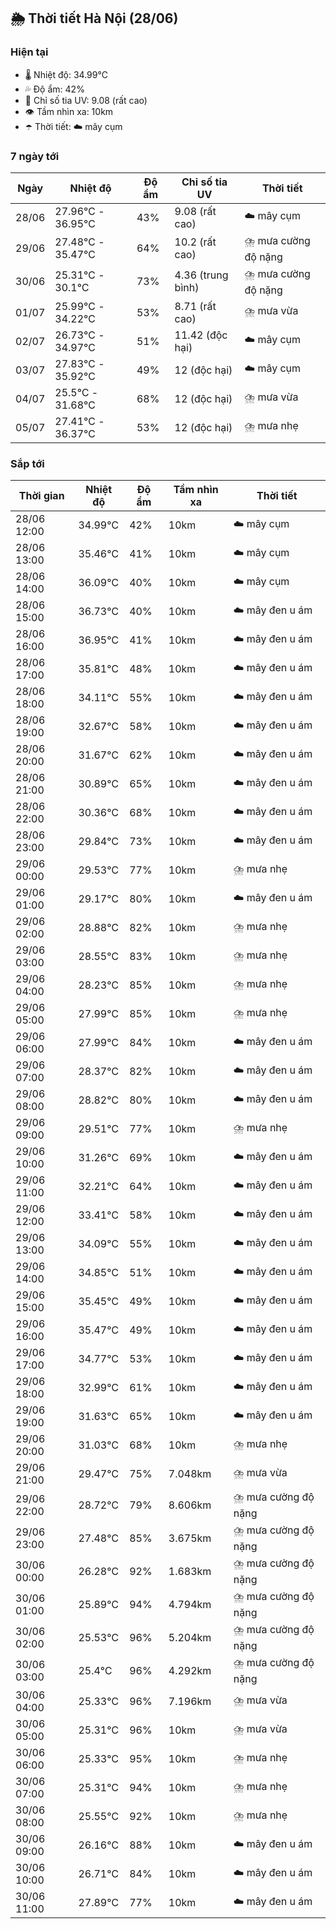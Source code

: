 ## 🌦️ Thời tiết Hà Nội (28/06)

### Hiện tại

- 🌡️ Nhiệt độ: 34.99℃
- 💦 Độ ẩm: 42%
- 🌟 Chỉ số tia UV: 9.08 (rất cao)
- 👁️ Tầm nhìn xa: 10km
- ☂️ Thời tiết: ☁️ mây cụm

### 7 ngày tới

| Ngày | Nhiệt độ | Độ ẩm | Chỉ số tia UV | Thời tiết |
| --- | --- | --- | --- | --- |
| 28/06 | 27.96℃ - 36.95℃ | 43% | 9.08 (rất cao) | ☁️ mây cụm |
| 29/06 | 27.48℃ - 35.47℃ | 64% | 10.2 (rất cao) | ⛈️ mưa cường độ nặng |
| 30/06 | 25.31℃ - 30.1℃ | 73% | 4.36 (trung bình) | ⛈️ mưa cường độ nặng |
| 01/07 | 25.99℃ - 34.22℃ | 53% | 8.71 (rất cao) | ⛈️ mưa vừa |
| 02/07 | 26.73℃ - 34.97℃ | 51% | 11.42 (độc hại) | ☁️ mây cụm |
| 03/07 | 27.83℃ - 35.92℃ | 49% | 12 (độc hại) | ☁️ mây cụm |
| 04/07 | 25.5℃ - 31.68℃ | 68% | 12 (độc hại) | ⛈️ mưa vừa |
| 05/07 | 27.41℃ - 36.37℃ | 53% | 12 (độc hại) | ⛈️ mưa nhẹ |

### Sắp tới

| Thời gian | Nhiệt độ | Độ ẩm | Tầm nhìn xa | Thời tiết |
| --- | --- | --- | --- | --- |
| 28/06 12:00 | 34.99℃ | 42% | 10km | ☁️ mây cụm |
| 28/06 13:00 | 35.46℃ | 41% | 10km | ☁️ mây cụm |
| 28/06 14:00 | 36.09℃ | 40% | 10km | ☁️ mây cụm |
| 28/06 15:00 | 36.73℃ | 40% | 10km | ☁️ mây đen u ám |
| 28/06 16:00 | 36.95℃ | 41% | 10km | ☁️ mây đen u ám |
| 28/06 17:00 | 35.81℃ | 48% | 10km | ☁️ mây đen u ám |
| 28/06 18:00 | 34.11℃ | 55% | 10km | ☁️ mây đen u ám |
| 28/06 19:00 | 32.67℃ | 58% | 10km | ☁️ mây đen u ám |
| 28/06 20:00 | 31.67℃ | 62% | 10km | ☁️ mây đen u ám |
| 28/06 21:00 | 30.89℃ | 65% | 10km | ☁️ mây đen u ám |
| 28/06 22:00 | 30.36℃ | 68% | 10km | ☁️ mây đen u ám |
| 28/06 23:00 | 29.84℃ | 73% | 10km | ☁️ mây đen u ám |
| 29/06 00:00 | 29.53℃ | 77% | 10km | ⛈️ mưa nhẹ |
| 29/06 01:00 | 29.17℃ | 80% | 10km | ☁️ mây đen u ám |
| 29/06 02:00 | 28.88℃ | 82% | 10km | ⛈️ mưa nhẹ |
| 29/06 03:00 | 28.55℃ | 83% | 10km | ⛈️ mưa nhẹ |
| 29/06 04:00 | 28.23℃ | 85% | 10km | ⛈️ mưa nhẹ |
| 29/06 05:00 | 27.99℃ | 85% | 10km | ⛈️ mưa nhẹ |
| 29/06 06:00 | 27.99℃ | 84% | 10km | ☁️ mây đen u ám |
| 29/06 07:00 | 28.37℃ | 82% | 10km | ☁️ mây đen u ám |
| 29/06 08:00 | 28.82℃ | 80% | 10km | ☁️ mây đen u ám |
| 29/06 09:00 | 29.51℃ | 77% | 10km | ⛈️ mưa nhẹ |
| 29/06 10:00 | 31.26℃ | 69% | 10km | ☁️ mây đen u ám |
| 29/06 11:00 | 32.21℃ | 64% | 10km | ☁️ mây đen u ám |
| 29/06 12:00 | 33.41℃ | 58% | 10km | ☁️ mây đen u ám |
| 29/06 13:00 | 34.09℃ | 55% | 10km | ☁️ mây đen u ám |
| 29/06 14:00 | 34.85℃ | 51% | 10km | ☁️ mây đen u ám |
| 29/06 15:00 | 35.45℃ | 49% | 10km | ☁️ mây đen u ám |
| 29/06 16:00 | 35.47℃ | 49% | 10km | ☁️ mây đen u ám |
| 29/06 17:00 | 34.77℃ | 53% | 10km | ☁️ mây đen u ám |
| 29/06 18:00 | 32.99℃ | 61% | 10km | ☁️ mây đen u ám |
| 29/06 19:00 | 31.63℃ | 65% | 10km | ☁️ mây đen u ám |
| 29/06 20:00 | 31.03℃ | 68% | 10km | ⛈️ mưa nhẹ |
| 29/06 21:00 | 29.47℃ | 75% | 7.048km | ⛈️ mưa vừa |
| 29/06 22:00 | 28.72℃ | 79% | 8.606km | ⛈️ mưa cường độ nặng |
| 29/06 23:00 | 27.48℃ | 85% | 3.675km | ⛈️ mưa cường độ nặng |
| 30/06 00:00 | 26.28℃ | 92% | 1.683km | ⛈️ mưa cường độ nặng |
| 30/06 01:00 | 25.89℃ | 94% | 4.794km | ⛈️ mưa cường độ nặng |
| 30/06 02:00 | 25.53℃ | 96% | 5.204km | ⛈️ mưa cường độ nặng |
| 30/06 03:00 | 25.4℃ | 96% | 4.292km | ⛈️ mưa cường độ nặng |
| 30/06 04:00 | 25.33℃ | 96% | 7.196km | ⛈️ mưa vừa |
| 30/06 05:00 | 25.31℃ | 96% | 10km | ⛈️ mưa vừa |
| 30/06 06:00 | 25.33℃ | 95% | 10km | ⛈️ mưa nhẹ |
| 30/06 07:00 | 25.31℃ | 94% | 10km | ⛈️ mưa nhẹ |
| 30/06 08:00 | 25.55℃ | 92% | 10km | ⛈️ mưa nhẹ |
| 30/06 09:00 | 26.16℃ | 88% | 10km | ☁️ mây đen u ám |
| 30/06 10:00 | 26.71℃ | 84% | 10km | ☁️ mây đen u ám |
| 30/06 11:00 | 27.89℃ | 77% | 10km | ☁️ mây đen u ám |
